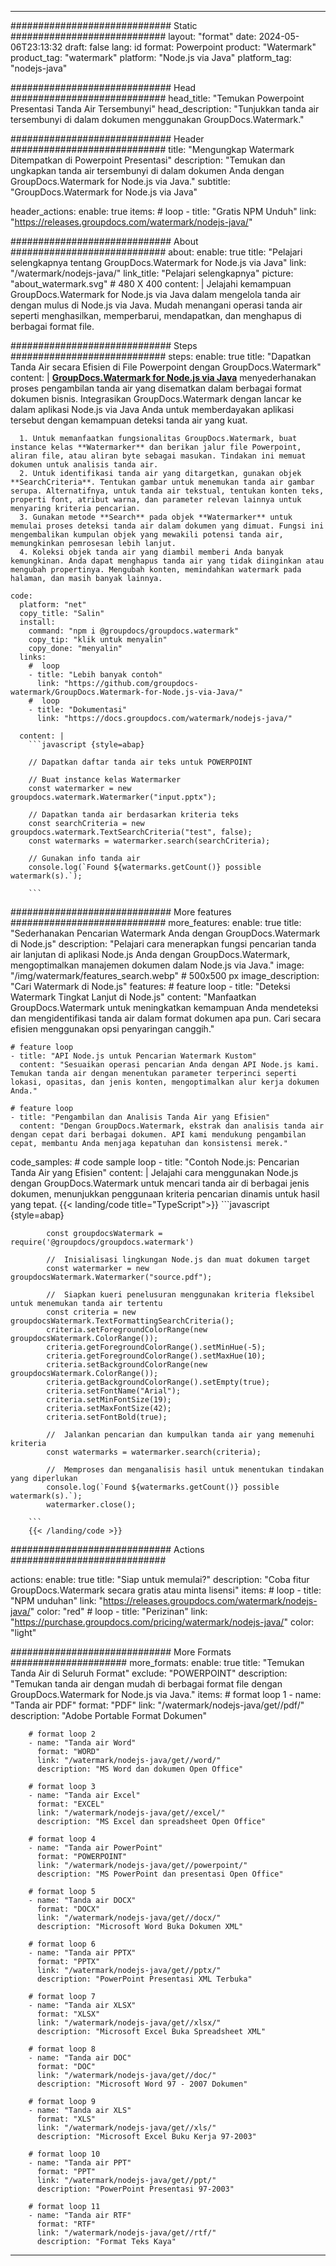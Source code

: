 
---
############################# Static ############################
layout: "format"
date:  2024-05-06T23:13:32
draft: false
lang: id
format: Powerpoint
product: "Watermark"
product_tag: "watermark"
platform: "Node.js via Java"
platform_tag: "nodejs-java"

############################# Head ############################
head_title: "Temukan Powerpoint Presentasi Tanda Air Tersembunyi"
head_description: "Tunjukkan tanda air tersembunyi di dalam dokumen menggunakan GroupDocs.Watermark."

############################# Header ############################
title: "Mengungkap Watermark Ditempatkan di Powerpoint Presentasi" 
description: "Temukan dan ungkapkan tanda air tersembunyi di dalam dokumen Anda dengan GroupDocs.Watermark for Node.js via Java."
subtitle: "GroupDocs.Watermark for Node.js via Java" 

header_actions:
  enable: true
  items:
    #  loop
    - title: "Gratis NPM Unduh"
      link: "https://releases.groupdocs.com/watermark/nodejs-java/"
      
############################# About ############################
about:
    enable: true
    title: "Pelajari selengkapnya tentang GroupDocs.Watermark for Node.js via Java"
    link: "/watermark/nodejs-java/"
    link_title: "Pelajari selengkapnya"
    picture: "about_watermark.svg" # 480 X 400
    content: |
       Jelajahi kemampuan GroupDocs.Watermark for Node.js via Java dalam mengelola tanda air dengan mulus di Node.js via Java. Mudah menangani operasi tanda air seperti menghasilkan, memperbarui, mendapatkan, dan menghapus di berbagai format file.

############################# Steps ############################
steps:
    enable: true
    title: "Dapatkan Tanda Air secara Efisien di File Powerpoint dengan GroupDocs.Watermark"
    content: |
      **[GroupDocs.Watermark for Node.js via Java](https://products.groupdocs.com/watermark/nodejs-java/)** menyederhanakan proses pengambilan tanda air yang disematkan dalam berbagai format dokumen bisnis. Integrasikan GroupDocs.Watermark dengan lancar ke dalam aplikasi Node.js via Java Anda untuk memberdayakan aplikasi tersebut dengan kemampuan deteksi tanda air yang kuat.
      
      1. Untuk memanfaatkan fungsionalitas GroupDocs.Watermark, buat instance kelas **Watermarker** dan berikan jalur file Powerpoint, aliran file, atau aliran byte sebagai masukan. Tindakan ini memuat dokumen untuk analisis tanda air.
      2. Untuk identifikasi tanda air yang ditargetkan, gunakan objek **SearchCriteria**. Tentukan gambar untuk menemukan tanda air gambar serupa. Alternatifnya, untuk tanda air tekstual, tentukan konten teks, properti font, atribut warna, dan parameter relevan lainnya untuk menyaring kriteria pencarian.
      3. Gunakan metode **Search** pada objek **Watermarker** untuk memulai proses deteksi tanda air dalam dokumen yang dimuat. Fungsi ini mengembalikan kumpulan objek yang mewakili potensi tanda air, memungkinkan pemrosesan lebih lanjut.
      4. Koleksi objek tanda air yang diambil memberi Anda banyak kemungkinan. Anda dapat menghapus tanda air yang tidak diinginkan atau mengubah propertinya. Mengubah konten, memindahkan watermark pada halaman, dan masih banyak lainnya.
   
    code:
      platform: "net"
      copy_title: "Salin"
      install:
        command: "npm i @groupdocs/groupdocs.watermark"
        copy_tip: "klik untuk menyalin"
        copy_done: "menyalin"
      links:
        #  loop
        - title: "Lebih banyak contoh"
          link: "https://github.com/groupdocs-watermark/GroupDocs.Watermark-for-Node.js-via-Java/"
        #  loop
        - title: "Dokumentasi"
          link: "https://docs.groupdocs.com/watermark/nodejs-java/"
          
      content: |
        ```javascript {style=abap}

        // Dapatkan daftar tanda air teks untuk POWERPOINT

        // Buat instance kelas Watermarker
        const watermarker = new groupdocs.watermark.Watermarker("input.pptx");
        
        // Dapatkan tanda air berdasarkan kriteria teks
        const searchCriteria = new groupdocs.watermark.TextSearchCriteria("test", false);
        const watermarks = watermarker.search(searchCriteria);

        // Gunakan info tanda air
        console.log(`Found ${watermarks.getCount()} possible watermark(s).`);
        
        ```            

############################# More features ############################
more_features:
  enable: true
  title: "Sederhanakan Pencarian Watermark Anda dengan GroupDocs.Watermark di Node.js"
  description: "Pelajari cara menerapkan fungsi pencarian tanda air lanjutan di aplikasi Node.js Anda dengan GroupDocs.Watermark, mengoptimalkan manajemen dokumen dalam Node.js via Java."
  image: "/img/watermark/features_search.webp" # 500x500 px
  image_description: "Cari Watermark di Node.js"
  features:
    # feature loop
    - title: "Deteksi Watermark Tingkat Lanjut di Node.js"
      content: "Manfaatkan GroupDocs.Watermark untuk meningkatkan kemampuan Anda mendeteksi dan mengidentifikasi tanda air dalam format dokumen apa pun. Cari secara efisien menggunakan opsi penyaringan canggih."

    # feature loop
    - title: "API Node.js untuk Pencarian Watermark Kustom"
      content: "Sesuaikan operasi pencarian Anda dengan API Node.js kami. Temukan tanda air dengan menentukan parameter terperinci seperti lokasi, opasitas, dan jenis konten, mengoptimalkan alur kerja dokumen Anda."

    # feature loop
    - title: "Pengambilan dan Analisis Tanda Air yang Efisien"
      content: "Dengan GroupDocs.Watermark, ekstrak dan analisis tanda air dengan cepat dari berbagai dokumen. API kami mendukung pengambilan cepat, membantu Anda menjaga kepatuhan dan konsistensi merek."
      
  code_samples:
    # code sample loop
    - title: "Contoh Node.js: Pencarian Tanda Air yang Efisien"
      content: |
        Jelajahi cara menggunakan Node.js dengan GroupDocs.Watermark untuk mencari tanda air di berbagai jenis dokumen, menunjukkan penggunaan kriteria pencarian dinamis untuk hasil yang tepat.
        {{< landing/code title="TypeScript">}}
        ```javascript {style=abap}
        
            const groupdocsWatermark = require('@groupdocs/groupdocs.watermark')

            //  Inisialisasi lingkungan Node.js dan muat dokumen target
            const watermarker = new groupdocsWatermark.Watermarker("source.pdf");

            //  Siapkan kueri penelusuran menggunakan kriteria fleksibel untuk menemukan tanda air tertentu
            const criteria = new groupdocsWatermark.TextFormattingSearchCriteria();
            criteria.setForegroundColorRange(new groupdocsWatermark.ColorRange());
            criteria.getForegroundColorRange().setMinHue(-5);
            criteria.getForegroundColorRange().setMaxHue(10);
            criteria.setBackgroundColorRange(new groupdocsWatermark.ColorRange());
            criteria.getBackgroundColorRange().setEmpty(true);
            criteria.setFontName("Arial");
            criteria.setMinFontSize(19);
            criteria.setMaxFontSize(42);
            criteria.setFontBold(true);
  
            //  Jalankan pencarian dan kumpulkan tanda air yang memenuhi kriteria
            const watermarks = watermarker.search(criteria);

            //  Memproses dan menganalisis hasil untuk menentukan tindakan yang diperlukan
            console.log(`Found ${watermarks.getCount()} possible watermark(s).`);
            watermarker.close();

        ```
        {{< /landing/code >}}


############################# Actions ############################

actions:
  enable: true
  title: "Siap untuk memulai?"
  description: "Coba fitur GroupDocs.Watermark secara gratis atau minta lisensi"
  items:
    #  loop
    - title: "NPM unduhan"
      link: "https://releases.groupdocs.com/watermark/nodejs-java/"
      color: "red"
        #  loop
    - title: "Perizinan"
      link: "https://purchase.groupdocs.com/pricing/watermark/nodejs-java/"
      color: "light"


############################# More Formats #####################
more_formats:
    enable: true
    title: "Temukan Tanda Air di Seluruh Format"
    exclude: "POWERPOINT"
    description: "Temukan tanda air dengan mudah di berbagai format file dengan GroupDocs.Watermark for Node.js via Java."
    items: 
        # format loop 1
        - name: "Tanda air PDF"
          format: "PDF"
          link: "/watermark/nodejs-java/get//pdf/"
          description: "Adobe Portable Format Dokumen"

        # format loop 2
        - name: "Tanda air Word"
          format: "WORD"
          link: "/watermark/nodejs-java/get//word/"
          description: "MS Word dan dokumen Open Office"
          
        # format loop 3
        - name: "Tanda air Excel"
          format: "EXCEL"
          link: "/watermark/nodejs-java/get//excel/"
          description: "MS Excel dan spreadsheet Open Office"

        # format loop 4
        - name: "Tanda air PowerPoint"
          format: "POWERPOINT"
          link: "/watermark/nodejs-java/get//powerpoint/"
          description: "MS PowerPoint dan presentasi Open Office"

        # format loop 5
        - name: "Tanda air DOCX"
          format: "DOCX"
          link: "/watermark/nodejs-java/get//docx/"
          description: "Microsoft Word Buka Dokumen XML"
          
        # format loop 6
        - name: "Tanda air PPTX"
          format: "PPTX"
          link: "/watermark/nodejs-java/get//pptx/"
          description: "PowerPoint Presentasi XML Terbuka"
          
        # format loop 7
        - name: "Tanda air XLSX"
          format: "XLSX"
          link: "/watermark/nodejs-java/get//xlsx/"
          description: "Microsoft Excel Buka Spreadsheet XML"

        # format loop 8
        - name: "Tanda air DOC"
          format: "DOC"
          link: "/watermark/nodejs-java/get//doc/"
          description: "Microsoft Word 97 - 2007 Dokumen"

        # format loop 9
        - name: "Tanda air XLS"
          format: "XLS"
          link: "/watermark/nodejs-java/get//xls/"
          description: "Microsoft Excel Buku Kerja 97-2003"

        # format loop 10
        - name: "Tanda air PPT"
          format: "PPT"
          link: "/watermark/nodejs-java/get//ppt/"
          description: "PowerPoint Presentasi 97-2003"

        # format loop 11
        - name: "Tanda air RTF"
          format: "RTF"
          link: "/watermark/nodejs-java/get//rtf/"
          description: "Format Teks Kaya"

---